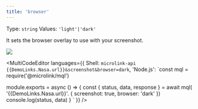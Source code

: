 ```yaml
---
title: 'browser'
--- 
```


Type: `string`
Values: `'light'|'dark'`

It sets the browser overlay to use with your screenshot.

![](https://api.microlink.io/?url={{DemoLinks.Nasa.url}}&screenshot&browser=dark&embed=screenshot.url&meta=false)

<MultiCodeEditor languages={{
  Shell: `microlink-api {{DemoLinks.Nasa.url}}&screenshot&browser=dark`,
  'Node.js': `const mql = require('@microlink/mql')
 
module.exports = async () => {
  const { status, data, response } = await mql(
    '{{DemoLinks.Nasa.url}}'. { 
      screenshot: true,
      browser: 'dark'
  })
  console.log(status, data)
}
  `
  }} 
/>
